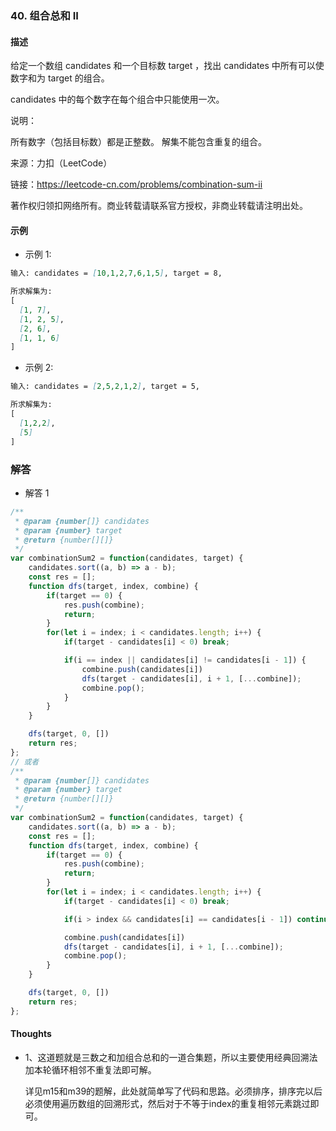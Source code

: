 ### 40. 组合总和 II

#### 描述

给定一个数组 candidates 和一个目标数 target ，找出 candidates 中所有可以使数字和为 target 的组合。

candidates 中的每个数字在每个组合中只能使用一次。

说明：

所有数字（包括目标数）都是正整数。
解集不能包含重复的组合。 


来源：力扣（LeetCode）

链接：https://leetcode-cn.com/problems/combination-sum-ii

著作权归领扣网络所有。商业转载请联系官方授权，非商业转载请注明出处。

#### 示例

+ 示例 1:
```md
输入: candidates = [10,1,2,7,6,1,5], target = 8,

所求解集为:
[
  [1, 7],
  [1, 2, 5],
  [2, 6],
  [1, 1, 6]
]
```
+ 示例 2:
```md
输入: candidates = [2,5,2,1,2], target = 5,

所求解集为:
[
  [1,2,2],
  [5]
]
```

### 解答

+ 解答 1
```js
/**
 * @param {number[]} candidates
 * @param {number} target
 * @return {number[][]}
 */
var combinationSum2 = function(candidates, target) {
    candidates.sort((a, b) => a - b);
    const res = [];
    function dfs(target, index, combine) {
        if(target == 0) {
            res.push(combine);
            return;
        }
        for(let i = index; i < candidates.length; i++) {
            if(target - candidates[i] < 0) break;

            if(i == index || candidates[i] != candidates[i - 1]) {
                combine.push(candidates[i])
                dfs(target - candidates[i], i + 1, [...combine]);
                combine.pop();
            }
        }
    }

    dfs(target, 0, [])
    return res;
};
// 或者
/**
 * @param {number[]} candidates
 * @param {number} target
 * @return {number[][]}
 */
var combinationSum2 = function(candidates, target) {
    candidates.sort((a, b) => a - b);
    const res = [];
    function dfs(target, index, combine) {
        if(target == 0) {
            res.push(combine);
            return;
        }
        for(let i = index; i < candidates.length; i++) {
            if(target - candidates[i] < 0) break;

            if(i > index && candidates[i] == candidates[i - 1]) continue;

            combine.push(candidates[i])
            dfs(target - candidates[i], i + 1, [...combine]);
            combine.pop();
        }
    }

    dfs(target, 0, [])
    return res;
};
```

#### Thoughts

+ 1、这道题就是三数之和加组合总和的一道合集题，所以主要使用经典回溯法加本轮循环相邻不重复法即可解。
  
  详见m15和m39的题解，此处就简单写了代码和思路。必须排序，排序完以后必须使用遍历数组的回溯形式，然后对于不等于index的重复相邻元素跳过即可。